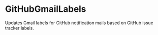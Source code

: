 # GitHubGmailLabels
Updates Gmail labels for GitHub notification mails based on GitHub issue tracker labels.
